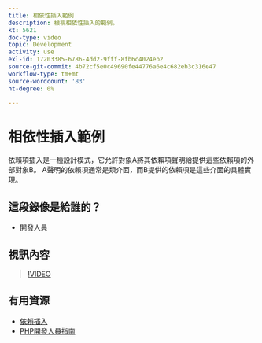 ```yaml
---
title: 相依性插入範例
description: 檢視相依性插入的範例。
kt: 5621
doc-type: video
topic: Development
activity: use
exl-id: 17203385-6786-4dd2-9fff-8fb6c4024eb2
source-git-commit: 4b72cf5e0c49690fe44776a6e4c682eb3c316e47
workflow-type: tm+mt
source-wordcount: '83'
ht-degree: 0%

---
```


# 相依性插入範例

依賴項插入是一種設計模式，它允許對象A將其依賴項聲明給提供這些依賴項的外部對象B。 A聲明的依賴項通常是類介面，而B提供的依賴項是這些介面的具體實現。

## 這段錄像是給誰的？

- 開發人員

## 視訊內容

>[!VIDEO](https://video.tv.adobe.com/v/35799?quality=12&learn=on)

## 有用資源

- [依賴插入](https://devdocs.magento.com/guides/v2.4/extension-dev-guide/depend-inj.html)
- [PHP開發人員指南](https://devdocs.magento.com/guides/v2.4/extension-dev-guide/bk-extension-dev-guide.html)
